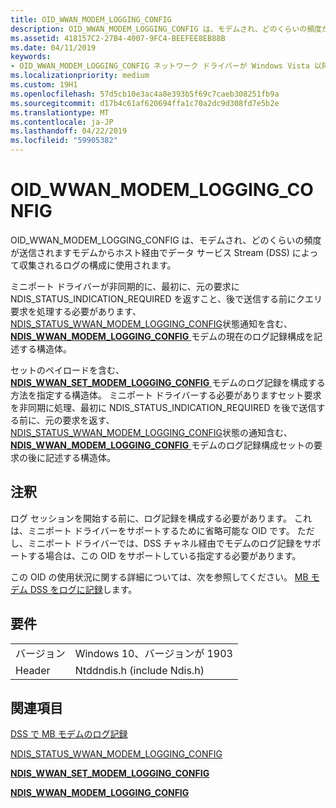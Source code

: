 ```yaml
---
title: OID_WWAN_MODEM_LOGGING_CONFIG
description: OID_WWAN_MODEM_LOGGING_CONFIG は、モデムされ、どのくらいの頻度が送信されますモデムからホスト経由でデータ サービス Stream (DSS) によって収集されるログの構成に使用されます。
ms.assetid: 418157C2-27B4-4007-9FC4-BEEFEE8EB88B
ms.date: 04/11/2019
keywords:
- OID_WWAN_MODEM_LOGGING_CONFIG ネットワーク ドライバーが Windows Vista 以降
ms.localizationpriority: medium
ms.custom: 19H1
ms.openlocfilehash: 57d5cb10e3ac4a8e393b5f69c7caeb308251fb9a
ms.sourcegitcommit: d17b4c61af620694ffa1c70a2dc9d308fd7e5b2e
ms.translationtype: MT
ms.contentlocale: ja-JP
ms.lasthandoff: 04/22/2019
ms.locfileid: "59905382"
---
```

# <a name="oidwwanmodemloggingconfig"></a>OID_WWAN_MODEM_LOGGING_CONFIG

OID_WWAN_MODEM_LOGGING_CONFIG は、モデムされ、どのくらいの頻度が送信されますモデムからホスト経由でデータ サービス Stream (DSS) によって収集されるログの構成に使用されます。

ミニポート ドライバーが非同期的に、最初に、元の要求に NDIS_STATUS_INDICATION_REQUIRED を返すこと、後で送信する前にクエリ要求を処理する必要があります、 [NDIS_STATUS_WWAN_MODEM_LOGGING_CONFIG](ndis-status-wwan-modem-logging-config.md)状態通知を含む、 [ **NDIS_WWAN_MODEM_LOGGING_CONFIG** ](https://docs.microsoft.com/windows-hardware/drivers/ddi/content/ndiswwan/ns-ndiswwan-_ndis_wwan_modem_logging_config)モデムの現在のログ記録構成を記述する構造体。

セットのペイロードを含む、 [ **NDIS_WWAN_SET_MODEM_LOGGING_CONFIG** ](https://docs.microsoft.com/windows-hardware/drivers/ddi/content/ndiswwan/ns-ndiswwan-_ndis_wwan_set_modem_logging_config)モデムのログ記録を構成する方法を指定する構造体。 ミニポート ドライバーする必要がありますセット要求を非同期に処理、最初に NDIS_STATUS_INDICATION_REQUIRED を後で送信する前に、元の要求を返す、 [NDIS_STATUS_WWAN_MODEM_LOGGING_CONFIG](ndis-status-wwan-modem-logging-config.md)状態の通知含む、 [ **NDIS_WWAN_MODEM_LOGGING_CONFIG** ](https://docs.microsoft.com/windows-hardware/drivers/ddi/content/ndiswwan/ns-ndiswwan-_ndis_wwan_modem_logging_config)モデムのログ記録構成セットの要求の後に記述する構造体。

## <a name="remarks"></a>注釈

ログ セッションを開始する前に、ログ記録を構成する必要があります。 これは、ミニポート ドライバーをサポートするために省略可能な OID です。 ただし、ミニポート ドライバーでは、DSS チャネル経由でモデムのログ記録をサポートする場合は、この OID をサポートしている指定する必要があります。 

この OID の使用状況に関する詳細については、次を参照してください。 [MB モデム DSS をログに記録](mb-modem-logging-with-dss.md)します。

## <a name="requirements"></a>要件

|   |   |
| --- | --- |
| バージョン | Windows 10、バージョンが 1903 |
| Header | Ntddndis.h (include Ndis.h) |

## <a name="see-also"></a>関連項目

[DSS で MB モデムのログ記録](mb-modem-logging-with-dss.md)

[NDIS_STATUS_WWAN_MODEM_LOGGING_CONFIG](ndis-status-wwan-modem-logging-config.md)

[**NDIS_WWAN_SET_MODEM_LOGGING_CONFIG**](https://docs.microsoft.com/windows-hardware/drivers/ddi/content/ndiswwan/ns-ndiswwan-_ndis_wwan_set_modem_logging_config)

[**NDIS_WWAN_MODEM_LOGGING_CONFIG**](https://docs.microsoft.com/windows-hardware/drivers/ddi/content/ndiswwan/ns-ndiswwan-_ndis_wwan_modem_logging_config)

